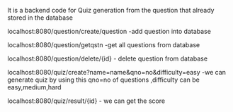 It is a backend code for Quiz generation from the question that already stored in the database  

localhost:8080/question/create/question -add question into database

localhost:8080/question/getqstn  -get all questions from database

localhost:8080/question/delete/{id} - delete question from database

localhost:8080/quiz/create?name=name&qno=no&difficulty=easy  -we can generate quiz by using this qno=no of questions ,difficulty can be easy,medium,hard

localhost:8080/quiz/result/{id}  - we can get the score

